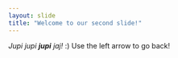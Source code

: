 ```yaml
---
layout: slide
title: "Welcome to our second slide!"
---
```

_Jupi jupi **jupi** jaj!_ :)
Use the left arrow to go back!
